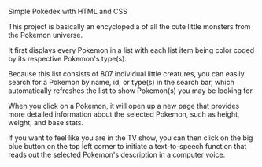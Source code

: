 Simple Pokedex with HTML and CSS

This project is basically an encyclopedia of all the cute little monsters from the Pokemon universe. 

It first displays every Pokemon in a list with each list item being color coded by its respective Pokemon's type(s). 

Because this list consists of 807 individual little creatures, you can easily search for a Pokemon by name, id, or type(s) 
in the search bar, which automatically refreshes the list to show Pokemon(s) you may be looking for. 

When you click on a Pokemon, it will open up a new page that provides more detailed information about the selected Pokemon, 
such as height, weight, and base stats. 

If you want to feel like you are in the TV show, you can then click on the big blue button on the top left corner 
to initiate a text-to-speech function that reads out the selected Pokemon's description in a computer voice. 
